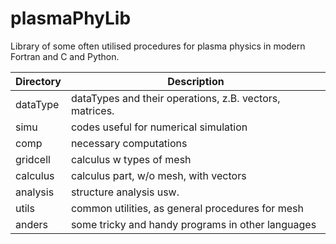 plasmaPhyLib
============

Library of some often utilised procedures for plasma physics in modern Fortran and C and Python. 

|Directory   | Description                                                       |
|------------|-------------------------------------------------------------------|
|dataType    | dataTypes and their operations, z.B. vectors, matrices.           |
|simu        | codes useful for numerical simulation                             |
|comp        | necessary computations                                            |
|gridcell    | calculus w types of mesh                                          |
|calculus    | calculus part, w/o mesh, with vectors |
|analysis    | structure analysis usw.                                           |
|utils       | common utilities, as general procedures for mesh                  |
|anders      | some tricky and handy programs in other languages                 |
